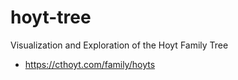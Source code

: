# hoyt-tree

Visualization and Exploration of the Hoyt Family Tree

- https://cthoyt.com/family/hoyts
